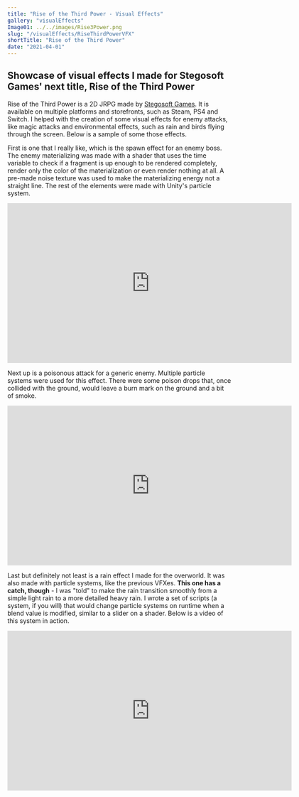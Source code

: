 ```yaml
---
title: "Rise of the Third Power - Visual Effects"
gallery: "visualEffects"
Image01: ../../images/Rise3Power.png
slug: "/visualEffects/RiseThirdPowerVFX"
shortTitle: "Rise of the Third Power"
date: "2021-04-01"
---
```


## Showcase of visual effects I made for Stegosoft Games' next title, Rise of the Third Power

Rise of the Third Power is a 2D JRPG made by [Stegosoft Games](https://www.stegosoftgames.com/). It is available on multiple platforms and storefronts, such as Steam, PS4 and Switch. I helped with the creation of some visual effects for enemy attacks, like magic attacks and environmental effects, such as rain and birds flying through the screen. Below is a sample of some those effects.

First is one that I really like, which is the spawn effect for an enemy boss. The enemy materializing was made with a shader that uses the time variable to check if a fragment is up enough to be rendered completely, render only the color of the materialization or even render nothing at all. A pre-made noise texture was used to make the materializing energy not a straight line. The rest of the elements were made with Unity's particle system.
<iframe width="640" height="360" src="https://www.youtube.com/embed/gtUev6-wlSg" title="YouTube video player" frameborder="0" allow="accelerometer; autoplay; clipboard-write; encrypted-media; gyroscope; picture-in-picture" allowfullscreen></iframe>

Next up is a poisonous attack for a generic enemy. Multiple particle systems were used for this effect. There were some poison drops that, once collided with the ground, would leave a burn mark on the ground and a bit of smoke. 

<iframe width="640" height="360" src="https://www.youtube.com/embed/i9q5a5fQfKY" title="YouTube video player" frameborder="0" allow="accelerometer; autoplay; clipboard-write; encrypted-media; gyroscope; picture-in-picture" allowfullscreen></iframe>

Last but definitely not least is a rain effect I made for the overworld. It was also made with particle systems, like the previous VFXes. **This one has a catch, though** - I was "told" to make the rain transition smoothly from a simple light rain to a more detailed heavy rain. I wrote a set of scripts (a system, if you will) that would change particle systems on runtime when a blend value is modified, similar to a slider on a shader. Below is a video of this system in action.

<iframe width="640" height="360" src="https://www.youtube.com/embed/6GwtU4DKyBE" title="YouTube video player" frameborder="0" allow="accelerometer; autoplay; clipboard-write; encrypted-media; gyroscope; picture-in-picture" allowfullscreen></iframe>


